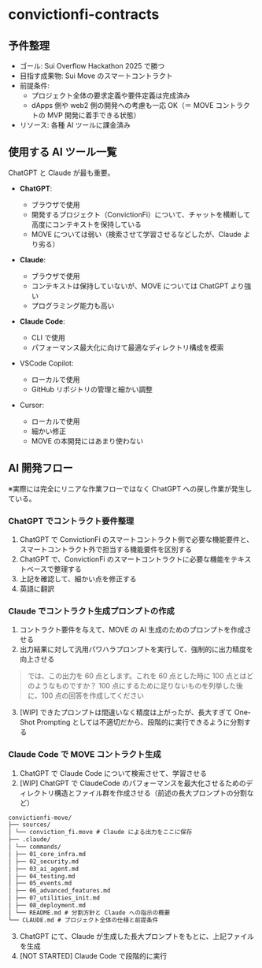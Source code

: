 # convictionfi-contracts

## 予件整理

- ゴール: Sui Overflow Hackathon 2025 で勝つ
- 目指す成果物: Sui Move のスマートコントラクト
- 前提条件:
  - プロジェクト全体の要求定義や要件定義は完成済み
  - dApps 側や web2 側の開発への考慮も一応 OK（＝ MOVE コントラクトの MVP 開発に着手できる状態）
- リソース: 各種 AI ツールに課金済み

## 使用する AI ツール一覧

ChatGPT と Claude が最も重要。

- **ChatGPT**:

  - ブラウザで使用
  - 開発するプロジェクト（ConvictionFi）について、チャットを横断して高度にコンテキストを保持している
  - MOVE については弱い（検索させて学習させるなどしたが、Claude より劣る）

- **Claude**:

  - ブラウザで使用
  - コンテキストは保持していないが、MOVE については ChatGPT より強い
  - プログラミング能力も高い

- **Claude Code**:

  - CLI で使用
  - パフォーマンス最大化に向けて最適なディレクトリ構成を模索

- VSCode Copilot:

  - ローカルで使用
  - GitHub リポジトリの管理と細かい調整

- Cursor:
  - ローカルで使用
  - 細かい修正
  - MOVE の本開発にはあまり使わない

## AI 開発フロー

※実際には完全にリニアな作業フローではなく ChatGPT への戻し作業が発生している。

### ChatGPT でコントラクト要件整理

1. ChatGPT で ConvictionFi のスマートコントラクト側で必要な機能要件と、スマートコントラクト外で担当する機能要件を区別する
2. ChatGPT で、ConvictionFi のスマートコントラクトに必要な機能をテキストベースで整理する
3. 上記を確認して、細かい点を修正する
4. 英語に翻訳

### Claude でコントラクト生成プロンプトの作成

1. コントラクト要件を与えて、MOVE の AI 生成のためのプロンプトを作成させる
2. 出力結果に対して汎用パワハラプロンプトを実行して、強制的に出力精度を向上させる

> では、この出力を 60 点とします。これを 60 点とした時に 100 点とはどのようなものですか？ 100 点にするために足りないものを列挙した後に、100 点の回答を作成してください

3. [WIP] できたプロンプトは間違いなく精度は上がったが、長大すぎて One-Shot Prompting としては不適切だから、段階的に実行できるように分割する

### Claude Code で MOVE コントラクト生成

1. ChatGPT で Claude Code について検索させて、学習させる
2. [WIP] ChatGPT で ClaudeCode のパフォーマンスを最大化させるためのディレクトリ構造とファイル群を作成させる（前述の長大プロンプトの分割など）

```md
convictionfi-move/
├── sources/
│ └── conviction_fi.move # Claude による出力をここに保存
├── .claude/
│ └── commands/
│ ├── 01_core_infra.md
│ ├── 02_security.md
│ ├── 03_ai_agent.md
│ ├── 04_testing.md
│ ├── 05_events.md
│ ├── 06_advanced_features.md
│ ├── 07_utilities_init.md
│ ├── 08_deployment.md
│ └── README.md # 分割方針と Claude への指示の概要
└── CLAUDE.md # プロジェクト全体の仕様と前提条件
```

3. ChatGPT にて、Claude が生成した長大プロンプトをもとに、上記ファイルを生成
4. [NOT STARTED] Claude Code で段階的に実行
